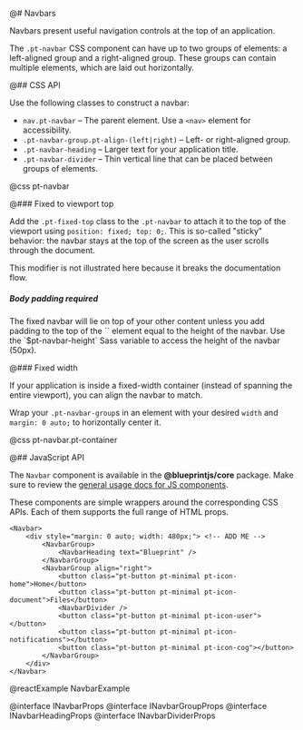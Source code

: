@# Navbars

Navbars present useful navigation controls at the top of an application.

The `.pt-navbar` CSS component can have up to two groups of elements: a left-aligned group and a
right-aligned group. These groups can contain multiple elements, which are laid out horizontally.

@## CSS API

Use the following classes to construct a navbar:

- `nav.pt-navbar` &ndash; The parent element. Use a `<nav>` element for accessibility.
- `.pt-navbar-group.pt-align-(left|right)` &ndash; Left- or right-aligned group.
- `.pt-navbar-heading` &ndash; Larger text for your application title.
- `.pt-navbar-divider` &ndash; Thin vertical line that can be placed between groups of elements.

@css pt-navbar

@### Fixed to viewport top

Add the `.pt-fixed-top` class to the `.pt-navbar` to attach it to the top of the viewport using
`position: fixed; top: 0;`. This is so-called "sticky" behavior: the navbar stays at the top of the
screen as the user scrolls through the document.

This modifier is not illustrated here because it breaks the documentation flow.

<div class="pt-callout pt-intent-danger pt-icon-error">
    <h5>Body padding required</h5>
    The fixed navbar will lie on top of your other content unless you add padding to the top of the
    `<body>` element equal to the height of the navbar. Use the `$pt-navbar-height` Sass variable to
    access the height of the navbar (50px).
</div>

@### Fixed width

If your application is inside a fixed-width container (instead of spanning the entire viewport), you
can align the navbar to match.

Wrap your `.pt-navbar-group`s in an element with your desired `width` and `margin: 0 auto;` to
horizontally center it.

@css pt-navbar.pt-container

@## JavaScript API

The `Navbar` component is available in the __@blueprintjs/core__ package.
Make sure to review the [general usage docs for JS components](#blueprint.usage).

These components are simple wrappers around the corresponding CSS APIs. Each of them supports the full range of HTML props.

```tsx
<Navbar>
    <div style="margin: 0 auto; width: 480px;"> <!-- ADD ME -->
        <NavbarGroup>
            <NavbarHeading text="Blueprint" />
        </NavbarGroup>
        <NavbarGroup align="right">
            <button class="pt-button pt-minimal pt-icon-home">Home</button>
            <button class="pt-button pt-minimal pt-icon-document">Files</button>
            <NavbarDivider />
            <button class="pt-button pt-minimal pt-icon-user"></button>
            <button class="pt-button pt-minimal pt-icon-notifications"></button>
            <button class="pt-button pt-minimal pt-icon-cog"></button>
        </NavbarGroup>
    </div>
</Navbar>
```

@reactExample NavbarExample

@interface INavbarProps
@interface INavbarGroupProps
@interface INavbarHeadingProps
@interface INavbarDividerProps
